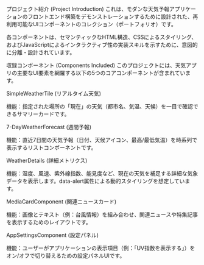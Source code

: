 プロジェクト紹介 (Project Introduction)
これは、モダンな天気予報アプリケーションのフロントエンド構築をデモンストレーションするために設計された、再利用可能なUIコンポーネントのコレクション（ポートフォリオ）です。

各コンポーネントは、セマンティックなHTML構造、CSSによるスタイリング、およびJavaScriptによるインタラクティブ性の実装スキルを示すために、意図的に分離・設計されています。

収録コンポーネント (Components Included)
このプロジェクトには、天気アプリの主要なUI要素を網羅する以下の5つのコアコンポーネントが含まれています。

SimpleWeatherTile (リアルタイム天気)

機能：指定された場所の「現在」の天気（都市名、気温、天候）を一目で確認できるサマリーカードです。

7-DayWeatherForecast (週間予報)

機能：直近7日間の天気予報（日付、天候アイコン、最高/最低気温）を時系列で表示するリストコンポーネントです。

WeatherDetails (詳細メトリクス)

機能：湿度、風速、紫外線指数、能見度など、現在の天気を補足する詳細な気象データを表示します。data-alert属性による動的スタイリングを想定しています。

MediaCardComponent (関連ニュースカード)

機能：画像とテキスト（例：台風情報）を組み合わせ、関連ニュースや特集記事を表示するためのレイアウトです。

AppSettingsComponent (設定パネル)

機能：ユーザーがアプリケーションの表示項目（例：「UV指数を表示する」）をオン/オフで切り替えるための設定パネルUIです。
